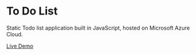 # To Do List

Static Todo list application built in JavaScript, hosted on Microsoft Azure Cloud.

[Live Demo](https://berry.z10.web.core.windows.net/ "Click for live demo of the website")

